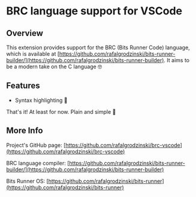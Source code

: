 # BRC language support for VSCode

## Overview

This extension provides support for the BRC (Bits Runner Code) language, which is available at [https://github.com/rafalgrodzinski/bits-runner-builder/](https://github.com/rafalgrodzinski/bits-runner-builder). It aims to be a modern take on the C language 🤓

## Features
- Syntax highlighting 🌈

That's it! At least for now. Plain and simple 🤘

## More Info
Project's GitHub page:
[https://github.com/rafalgrodzinski/brc-vscode](https://github.com/rafalgrodzinski/brc-vscode)

BRC language compiler:
[https://github.com/rafalgrodzinski/bits-runner-builder/](https://github.com/rafalgrodzinski/bits-runner-builder)

Bits Runner OS:
[https://github.com/rafalgrodzinski/bits-runner](https://github.com/rafalgrodzinski/bits-runner)
